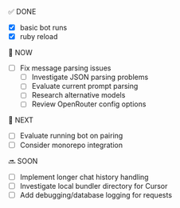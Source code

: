 ✅ DONE
- [x] basic bot runs
- [x] ruby reload

🔄 NOW
- [ ] Fix message parsing issues
  - [ ] Investigate JSON parsing problems
  - [ ] Evaluate current prompt parsing
  - [ ] Research alternative models
  - [ ] Review OpenRouter config options

🎯 NEXT
- [ ] Evaluate running bot on pairing
- [ ] Consider monorepo integration

🔜 SOON
- [ ] Implement longer chat history handling
- [ ] Investigate local bundler directory for Cursor
- [ ] Add debugging/database logging for requests